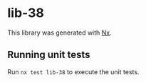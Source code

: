 # lib-38

This library was generated with [Nx](https://nx.dev).

## Running unit tests

Run `nx test lib-38` to execute the unit tests.
